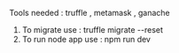 Tools needed : truffle , metamask , ganache

1) To migrate use      : truffle migrate --reset
2) To run node app use : npm run dev